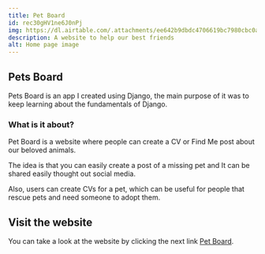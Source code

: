 ```yaml
---
title: Pet Board
id: rec30gHV1ne6J0nPj
img: https://dl.airtable.com/.attachments/ee642b9dbdc4706619bc7980cbc0ae21/925e06cd/ScreenShot2022-03-24at8.11.11PM.png
description: A website to help our best friends 
alt: Home page image
---
```


## Pets Board

Pets Board is an app I created using Django, the main purpose of it was to keep learning about the fundamentals of Django.

### What is it about?

Pet Board is a website where people can create a CV or Find Me post about our beloved animals.

The idea is that you can easily create a post of a missing pet and It can be shared easily thought out social media.

Also, users can create CVs for a pet, which can be useful for people that rescue pets and need someone to adopt them.

## Visit the website

You can take a look at the website by clicking the next link [Pet Board](https://pet-board.herokuapp.com/).
